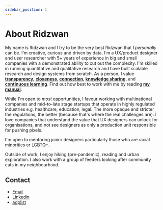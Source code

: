 ```yaml
---
sidebar_position: 1
---
```


# About Ridzwan

My name is Ridzwan and I try to be the very best Ridzwan that I _personally_ can be. I'm creative, curious and driven by data. I'm a UX/product designer and user researcher with 5+ years of experience in big and small companies with a demonstrated ability to cut out the complexity. I'm skilled in running quantitative and qualitative research and have built scalable research and design systems from scratch. As a person, I value **[transparency](my-values.md#transparency)**, **[closeness](my-values.md#closeness)**, **[connection](my-values.md#connection)**, **[knowledge sharing](my-values.md#knowledge-sharing)**, and [**continuous learning**](my-values.md#continuous-learning). Find out how best to work with me by reading **[my manual](my-manual.md)**.

While I'm open to _most_ opportunities, I favour working with multinational companies and mid-to-late stage startups that operate in highly regulated industries e.g. healthcare, education, legal. The more opaque and stricter the regulations, the better (because that's where the real challenges are). I love companies that understand the value that UX designers can unlock for organisations, and not see designers as only a production unit responsible for pushing pixels.

I'm open to mentoring junior designers particularly those who are racial minorities or LGBTQ+.

Outside of work, I enjoy hiking (pre-pandemic), reading and urban exploration. I also work with a group of feeders looking after community cats in my neighbourhood.

## Contact

* [Email](mailto:rdzwn.hrn@gmail.com) 
* [Linkedin](https://www.linkedin.com/in/ridzwanharon/)
* [adplist](https://adplist.org/members/ridzwan)